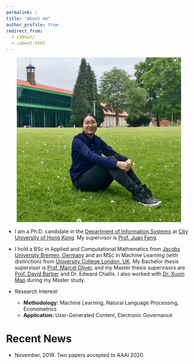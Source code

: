 ```yaml
---
permalink: /
title: "About me"
author_profile: true
redirect_from: 
  - /about/
  - /about.html
---
```

<p align="center">
  <img src="https://github.com/KunkunYang/KunkunYang.github.io/blob/master/files/zekunyang.jpg?raw=true" alt="Photo" style="width: 450px;"/> 
</p>

* I am a Ph.D. candidate in the [Department of Information Systems](https://www.cb.cityu.edu.hk/is/) at [City University of Hong Kong](https://www.cityu.edu.hk/). My supervisor is [Prof. Juan Feng](https://www.cb.cityu.edu.hk/staff/juafeng/).
* I hold a BSc in Applied and Computational Mathematics from [Jacobs University Bremen, Germany](https://www.jacobs-university.de/) and an MSc in Machine Learning (with distinction) from [University College London, UK](https://www.ucl.ac.uk/). My Bachelor thesis supervisor is [Prof. Marcel Oliver](http://math.jacobs-university.de/oliver/), and my Master thesis supervisors are [Prof. David Barber](http://www0.cs.ucl.ac.uk/people/D.Barber.html) and Dr. Edward Challis. I also worked with [Dr. Xuxin Mao](https://xuxinmao.weebly.com/) during my Master study.

* Research Interest:
    * **Methodology:** Machine Learning, Natural Language Processing, Econometrics
    * **Application:** User-Generated Content, Electronic Governance

# Recent News
* November, 2019. Two papers accepted to AAAI 2020.

